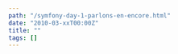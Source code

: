 ```yaml
---
path: "/symfony-day-1-parlons-en-encore.html"
date: "2010-03-xxT00:00Z"
title: ""
tags: []
---
```



